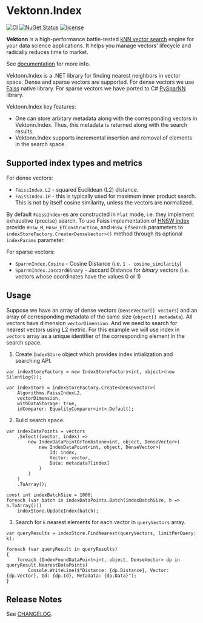 
# Vektonn.Index

[![CI](https://github.com/vektonn/vektonn-index/actions/workflows/ci.yml/badge.svg)](https://github.com/vektonn/vektonn-index/actions/workflows/ci.yml)
[![NuGet Status](https://img.shields.io/nuget/v/Vektonn.Index.svg)](https://www.nuget.org/packages/Vektonn.Index/)
[![license](https://img.shields.io/hexpm/l/plug.svg?color=green)](https://github.com/vektonn/vektonn-index/blob/master/LICENSE)

**Vektonn** is a high-performance battle-tested [kNN vector search](https://en.wikipedia.org/wiki/Nearest_neighbor_search#k-nearest_neighbors) engine for your data science applications. It helps you manage vectors' lifecycle and radically reduces time to market.

See [documentation](https://vektonn.github.io/vektonn/) for more info.

Vektonn.Index is a .NET library for finding nearest neighbors in vector space. Dense and sparse vectors are supported. For dense vectors we use [Faiss](https://github.com/facebookresearch/faiss) native library. For sparse vectors we have ported to C# [PySparNN](https://github.com/facebookresearch/pysparnn) library.

Vektonn.Index key features:
* One can store arbitary metadata along with the corresponding vectors in Vektonn.Index. Thus, this metadata is returned along with the search results.
* Vektonn.Index supports incremental insertion and removal of elements in the search space.

## Supported index types and metrics
For dense vectors:
* `FaissIndex.L2` - squared Euclidean (L2) distance.
* `FaissIndex.IP` - this is typically used for maximum inner product search. This is not by itself cosine similarity, unless the vectors are normalized.

By default `FaissIndex`-es are constructed in `Flat` mode, i.e. they implement exhaustive (precise) search.
To use Faiss implementation of [HNSW index](https://arxiv.org/abs/1603.09320) 
provide `Hnsw_M`, `Hnsw_EfConstruction`, and `Hnsw_EfSearch` parameters 
to `indexStoreFactory.Create<DenseVector>()` method through its optional `indexParams` parameter.

For sparse vectors:
* `SparnnIndex.Cosine` - Cosine Distance (i.e. `1 - cosine_similarity`)
* `SparnnIndex.JaccardBinary` - Jaccard Distance for _binary_ vectors (i.e. vectors whose coordinates have the values 0 or 1)

## Usage
Suppose we have an array of dense vectors (`DenseVector[] vectors`) and an array of corresponding metadata of the same size (`object[] metadata`). All vectors have dimension `vectorDimension`. And we need to search for nearest vectors using L2 metric. For this example we will use index in `vectors` array as a unique identifier of the corresponding element in the search space.

1. Create `IndexStore` object which provides index intialization and searching API.
```
var indexStoreFactory = new IndexStoreFactory<int, object>(new SilentLog());

var indexStore = indexStoreFactory.Create<DenseVector>(
    Algorithms.FaissIndexL2,
    vectorDimension,
    withDataStorage: true,
    idComparer: EqualityComparer<int>.Default);
```

2. Build search space.
```
var indexDataPoints = vectors
    .Select((vector, index) => 
        new IndexDataPointOrTombstone<int, object, DenseVector>(
            new IndexDataPoint<int, object, DenseVector>(
                Id: index,
                Vector: vector,
                Data: metadata?[index]
            )
        )
    )
    .ToArray();

const int indexBatchSize = 1000;
foreach (var batch in indexDataPoints.Batch(indexBatchSize, b => b.ToArray()))
    indexStore.UpdateIndex(batch);
```

3. Search for `k` nearest elements for each vector in `queryVectors` array.
```
var queryResults = indexStore.FindNearest(queryVectors, limitPerQuery: k);

foreach (var queryResult in queryResults)
{
    foreach (IndexFoundDataPoint<int, object, DenseVector> dp in queryResult.NearestDataPoints)
        Console.WriteLine($"Distance: {dp.Distance}, Vector: {dp.Vector}, Id: {dp.Id}, Metadata: {dp.Data}");
}

```

## Release Notes

See [CHANGELOG](CHANGELOG.md).

